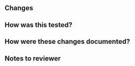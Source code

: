 ## Changes

<!-- Describe your change(s) to reviewers -->

## How was this tested?

<!-- Describe how you tested the changes -->

## How were these changes documented?

<!-- Was the README or other file updated -->

## Notes to reviewer

<!-- Additional info that's relevant to these changes -->

